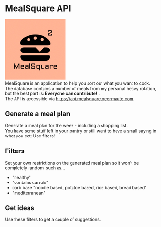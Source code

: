 # MealSquare API
<img src="/src/main/resources/MealSquareLogo.png" alt="drawing" width="200"></img><br>
MealSquare is an application to help you sort out what you want to cook.<br>
The database contains a number of meals from my personal heavy rotation, but the best part is: **Everyone can contribute!** .<br>
The API is accessible via https://api.mealsquare.peermaute.com.

## Generate a meal plan
Generate a meal plan for the week - including a shopping list.\
You have some stuff left in your pantry or still want to have a small saying in what you eat: Use filters!

## Filters
Set your own restrictions on the generated meal plan so it won't be completely random, such as...

- "healthy"
- "contains carrots"
- carb base
  "noodle based, potatoe based, rice based, bread based"
- "mediterranean"

## Get ideas
Use these filters to get a couple of suggestions.
